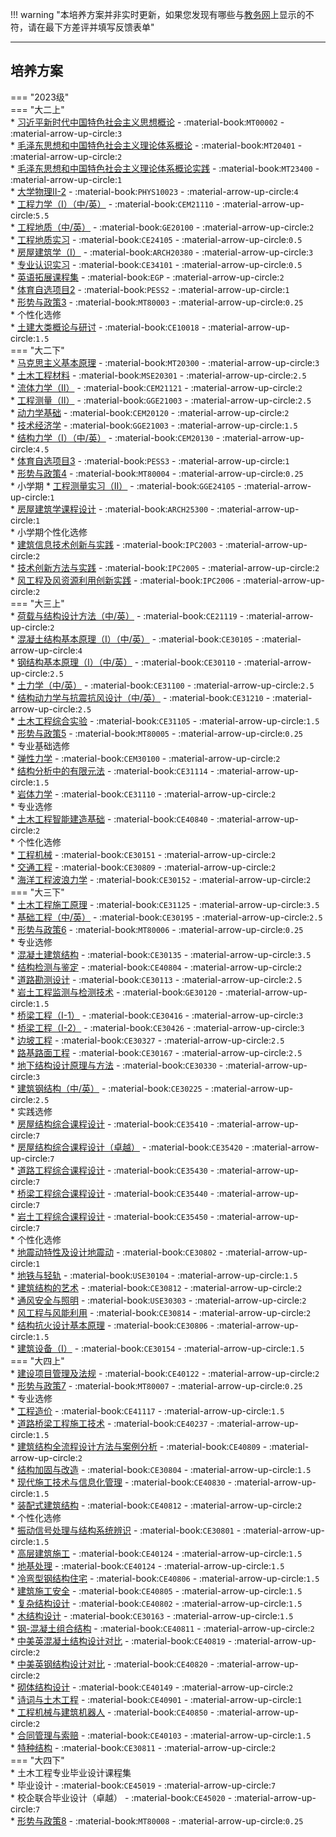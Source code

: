 !!! warning "本培养方案并非实时更新，如果您发现有哪些与[教务网](https://my.cqu.edu.cn)上显示的不符，请在最下方差评并填写反馈表单"

---

## 培养方案  

=== "2023级"  
    === "大二上"  
        * [习近平新时代中国特色社会主义思想概论](../../../course/习近平新时代中国特色社会主义思想概论.md) - :material-book:`MT00002` - :material-arrow-up-circle:`3`  
        * [毛泽东思想和中国特色社会主义理论体系概论](../../../course/毛泽东思想和中国特色社会主义理论体系概论.md) - :material-book:`MT20401` - :material-arrow-up-circle:`2`  
        * [毛泽东思想和中国特色社会主义理论体系概论实践](../../../course/毛泽东思想和中国特色社会主义理论体系概论实践.md) - :material-book:`MT23400` - :material-arrow-up-circle:`1`  
        * [大学物理Ⅱ-2](../../../course/大学物理.md) - :material-book:`PHYS10023` - :material-arrow-up-circle:`4`  
        * [工程力学（Ⅰ）（中/英）](../../../course/工程力学.md) - :material-book:`CEM21110` - :material-arrow-up-circle:`5.5`  
        * [工程地质（中/英）](../../../course/工程地质.md) - :material-book:`GE20100` - :material-arrow-up-circle:`2`  
        * [工程地质实习](../../../course/工程地质实习.md) - :material-book:`CE24105` - :material-arrow-up-circle:`0.5`  
        * [房屋建筑学（Ⅰ）](../../../course/房屋建筑学.md) - :material-book:`ARCH20380` - :material-arrow-up-circle:`3`  
        * [专业认识实习](../../../course/专业认识实习.md) - :material-book:`CE34101` - :material-arrow-up-circle:`0.5`  
        * [英语拓展课程集](../../../course/英语.md) - :material-book:`EGP` - :material-arrow-up-circle:`2`  
        * [体育自选项目2](../../../course/体育.md) - :material-book:`PESS2` - :material-arrow-up-circle:`1`  
        * [形势与政策3](../../../course/形势与政策.md) - :material-book:`MT80003` - :material-arrow-up-circle:`0.25`  
        * 个性化选修  
            * [土建大类概论与研讨](../../../course/土建大类概论与研讨.md) - :material-book:`CE10018` - :material-arrow-up-circle:`1.5`  
    === "大二下"  
        * [马克思主义基本原理](../../../course/马克思主义基本原理.md) - :material-book:`MT20300` - :material-arrow-up-circle:`3`  
        * [土木工程材料](../../../course/土木工程材料.md) - :material-book:`MSE20301` - :material-arrow-up-circle:`2.5`  
        * [流体力学（Ⅱ）](../../../course/流体力学.md) - :material-book:`CEM21121` - :material-arrow-up-circle:`2`  
        * [工程测量（Ⅱ）](../../../course/工程测量.md) - :material-book:`GGE21003` - :material-arrow-up-circle:`2.5`  
        * [动力学基础](../../../course/动力学基础.md) - :material-book:`CEM20120` - :material-arrow-up-circle:`2`  
        * [技术经济学](../../../course/技术经济学.md) - :material-book:`GGE21003` - :material-arrow-up-circle:`1.5`  
        * [结构力学（Ⅰ）（中/英）](../../../course/结构力学.md) - :material-book:`CEM20130` - :material-arrow-up-circle:`4.5`  
        * [体育自选项目3](../../../course/体育.md) - :material-book:`PESS3` - :material-arrow-up-circle:`1`  
        * [形势与政策4](../../../course/形势与政策.md) - :material-book:`MT80004` - :material-arrow-up-circle:`0.25`  
        * 小学期
            * [工程测量实习（Ⅱ）](../../../course/工程测量实习.md) - :material-book:`GGE24105` - :material-arrow-up-circle:`1`  
            * [房屋建筑学课程设计](../../../course/房屋建筑学课程设计.md) - :material-book:`ARCH25300` - :material-arrow-up-circle:`1`  
        * 小学期个性化选修  
            * [建筑信息技术创新与实践](../../../course/建筑信息技术创新与实践.md) - :material-book:`IPC2003` - :material-arrow-up-circle:`2`  
            * [技术创新方法与实践](../../../course/技术创新方法与实践.md) - :material-book:`IPC2005` - :material-arrow-up-circle:`2`  
            * [风工程及风资源利用创新实践](../../../course/风工程及风资源利用创新实践.md) - :material-book:`IPC2006` - :material-arrow-up-circle:`2`  
    === "大三上"  
        * [荷载与结构设计方法（中/英）](../../../course/荷载与结构设计方法.md) - :material-book:`CE21119` - :material-arrow-up-circle:`2`  
        * [混凝土结构基本原理（Ⅰ）（中/英）](../../../course/混凝土结构基本原理.md) - :material-book:`CE30105` - :material-arrow-up-circle:`4`  
        * [钢结构基本原理（Ⅰ）（中/英）](../../../course/钢结构基本原理.md) - :material-book:`CE30110` - :material-arrow-up-circle:`2.5`  
        * [土力学（中/英）](../../../course/土力学.md) - :material-book:`CE31100` - :material-arrow-up-circle:`2.5`  
        * [结构动力学与抗震抗风设计（中/英）](../../../course/结构动力学与抗震抗风设计.md) - :material-book:`CE31210` - :material-arrow-up-circle:`2.5`  
        * [土木工程综合实验](../../../course/土木工程综合实验.md) - :material-book:`CE31105` - :material-arrow-up-circle:`1.5`  
        * [形势与政策5](../../../course/形势与政策.md) - :material-book:`MT80005` - :material-arrow-up-circle:`0.25`  
        * 专业基础选修  
            * [弹性力学](../../../course/弹性力学.md) - :material-book:`CEM30100` - :material-arrow-up-circle:`2`  
            * [结构分析中的有限元法](../../../course/结构分析中的有限元法.md) - :material-book:`CE31114` - :material-arrow-up-circle:`1.5`  
            * [岩体力学](../../../course/岩体力学.md) - :material-book:`CE31110` - :material-arrow-up-circle:`2`  
        * 专业选修  
            * [土木工程智能建造基础](../../../course/土木工程智能建造基础.md) - :material-book:`CE40840` - :material-arrow-up-circle:`2`  
        * 个性化选修  
            * [工程机械](../../../course/工程机械.md) - :material-book:`CE30151` - :material-arrow-up-circle:`2`  
            * [交通工程](../../../course/交通工程.md) - :material-book:`CE30809` - :material-arrow-up-circle:`2`  
            * [海洋工程波浪力学](../../../course/海洋工程波浪力学.md) - :material-book:`CE30152` - :material-arrow-up-circle:`2`  
    === "大三下"  
        * [土木工程施工原理](../../../course/土木工程施工原理.md) - :material-book:`CE31125` - :material-arrow-up-circle:`3.5`  
        * [基础工程（中/英）](../../../course/基础工程.md) - :material-book:`CE30195` - :material-arrow-up-circle:`2.5`  
        * [形势与政策6](../../../course/形势与政策.md) - :material-book:`MT80006` - :material-arrow-up-circle:`0.25`  
        * 专业选修  
            * [混凝土建筑结构](../../../course/混凝土建筑结构.md) - :material-book:`CE30135` - :material-arrow-up-circle:`3.5`  
            * [结构检测与鉴定](../../../course/结构检测与鉴定.md) - :material-book:`CE40804` - :material-arrow-up-circle:`2`  
            * [道路勘测设计](../../../course/道路勘测设计.md) - :material-book:`CE30113` - :material-arrow-up-circle:`2.5`  
            * [岩土工程监测与检测技术](../../../course/岩土工程监测与检测技术.md) - :material-book:`GE30120` - :material-arrow-up-circle:`1.5`  
            * [桥梁工程（Ⅰ-1）](../../../course/桥梁工程.md) - :material-book:`CE30416` - :material-arrow-up-circle:`3`  
            * [桥梁工程（Ⅰ-2）](../../../course/桥梁工程.md) - :material-book:`CE30426` - :material-arrow-up-circle:`3`  
            * [边坡工程](../../../course/边坡工程.md) - :material-book:`CE30327` - :material-arrow-up-circle:`2.5`  
            * [路基路面工程](../../../course/路基路面工程.md) - :material-book:`CE30167` - :material-arrow-up-circle:`2.5`  
            * [地下结构设计原理与方法](../../../course/地下结构设计原理与方法.md) - :material-book:`CE30330` - :material-arrow-up-circle:`3`  
            * [建筑钢结构（中/英）](../../../course/建筑钢结构.md) - :material-book:`CE30225` - :material-arrow-up-circle:`2.5`  
        * 实践选修  
            * [房屋结构综合课程设计](../../../course/房屋结构综合课程设计.md) - :material-book:`CE35410` - :material-arrow-up-circle:`7`  
            * [房屋结构综合课程设计（卓越）](../../../course/房屋结构综合课程设计.md) - :material-book:`CE35420` - :material-arrow-up-circle:`7`  
            * [道路工程综合课程设计](../../../course/道路工程综合课程设计.md) - :material-book:`CE35430` - :material-arrow-up-circle:`7`  
            * [桥梁工程综合课程设计](../../../course/桥梁工程综合课程设计.md) - :material-book:`CE35440` - :material-arrow-up-circle:`7`  
            * [岩土工程综合课程设计](../../../course/岩土工程综合课程设计.md) - :material-book:`CE35450` - :material-arrow-up-circle:`7`  
        * 个性化选修  
            * [地震动特性及设计地震动](../../../course/地震动特性及设计地震动.md) - :material-book:`CE30802` - :material-arrow-up-circle:`1`  
            * [地铁与轻轨](../../../course/地铁与轻轨.md) - :material-book:`USE30104` - :material-arrow-up-circle:`1.5`  
            * [建筑结构的艺术](../../../course/建筑结构的艺术.md) - :material-book:`CE30812` - :material-arrow-up-circle:`2`  
            * [通风安全与照明](../../../course/通风安全与照明.md) - :material-book:`USE30303` - :material-arrow-up-circle:`2`  
            * [风工程与风能利用](../../../course/风工程与风能利用.md) - :material-book:`CE30814` - :material-arrow-up-circle:`2`  
            * [结构抗火设计基本原理](../../../course/结构抗火设计基本原理.md) - :material-book:`CE30806` - :material-arrow-up-circle:`1.5`  
            * [建筑设备（Ⅰ）](../../../course/建筑设备.md) - :material-book:`CE30154` - :material-arrow-up-circle:`1.5`  
    === "大四上"  
        * [建设项目管理及法规](../../../course/建设项目管理及法规.md) - :material-book:`CE40122` - :material-arrow-up-circle:`2`  
        * [形势与政策7](../../../course/形势与政策.md) - :material-book:`MT80007` - :material-arrow-up-circle:`0.25`  
        * 专业选修  
            * [工程造价](../../../course/工程造价.md) - :material-book:`CE41117` - :material-arrow-up-circle:`1.5`  
            * [道路桥梁工程施工技术](../../../course/道路桥梁工程施工技术.md) - :material-book:`CE40237` - :material-arrow-up-circle:`1.5`  
            * [建筑结构全流程设计方法与案例分析](../../../course/建筑结构全流程设计方法与案例分析.md) - :material-book:`CE40809` - :material-arrow-up-circle:`2`  
            * [结构加固与改造](../../../course/结构加固与改造.md) - :material-book:`CE30804` - :material-arrow-up-circle:`1.5`  
            * [现代施工技术与信息化管理](../../../course/现代施工技术与信息化管理.md) - :material-book:`CE40830` - :material-arrow-up-circle:`1.5`  
            * [装配式建筑结构](../../../course/装配式建筑结构.md) - :material-book:`CE40812` - :material-arrow-up-circle:`2`  
        * 个性化选修  
            * [振动信号处理与结构系统辨识](../../../course/振动信号处理与结构系统辨识.md) - :material-book:`CE30801` - :material-arrow-up-circle:`1.5`  
            * [高层建筑施工](../../../course/高层建筑施工.md) - :material-book:`CE40124` - :material-arrow-up-circle:`1.5`  
            * [地基处理](../../../course/地基处理.md) - :material-book:`CE40124` - :material-arrow-up-circle:`1.5`  
            * [冷弯型钢结构住宅](../../../course/冷弯型钢结构住宅.md) - :material-book:`CE40806` - :material-arrow-up-circle:`1.5`  
            * [建筑施工安全](../../../course/建筑施工安全.md) - :material-book:`CE40805` - :material-arrow-up-circle:`1.5`  
            * [复杂结构设计](../../../course/复杂结构设计.md) - :material-book:`CE40802` - :material-arrow-up-circle:`1.5`  
            * [木结构设计](../../../course/木结构设计.md) - :material-book:`CE30163` - :material-arrow-up-circle:`1.5`  
            * [钢-混凝土组合结构](../../../course/钢-混凝土组合结构.md) - :material-book:`CE40811` - :material-arrow-up-circle:`2`  
            * [中美英混凝土结构设计对比](../../../course/中美英混凝土结构设计对比.md) - :material-book:`CE40819` - :material-arrow-up-circle:`2`  
            * [中美英钢结构设计对比](../../../course/中美英钢结构设计对比.md) - :material-book:`CE40820` - :material-arrow-up-circle:`2`  
            * [砌体结构设计](../../../course/砌体结构设计.md) - :material-book:`CE40149` - :material-arrow-up-circle:`2`  
            * [诗词与土木工程](../../../course/诗词与土木工程.md) - :material-book:`CE40901` - :material-arrow-up-circle:`1`  
            * [工程机械与建筑机器人](../../../course/工程机械与建筑机器人.md) - :material-book:`CE40850` - :material-arrow-up-circle:`2`  
            * [合同管理与索赔](../../../course/合同管理与索赔.md) - :material-book:`CE40103` - :material-arrow-up-circle:`1.5`  
            * [特种结构](../../../course/特种结构.md) - :material-book:`CE30811` - :material-arrow-up-circle:`2`  
    === "大四下"  
        * 土木工程专业毕业设计课程集  
            * 毕业设计 - :material-book:`CE45019` - :material-arrow-up-circle:`7`  
            * 校企联合毕业设计（卓越） - :material-book:`CE45020` - :material-arrow-up-circle:`7`  
        * [形势与政策8](../../../course/形势与政策.md) - :material-book:`MT80008` - :material-arrow-up-circle:`0.25`  